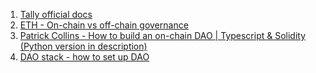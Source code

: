 1. [Tally official docs](https://docs.tally.xyz/)
1. [ETH - On-chain vs off-chain governance](https://ethereum.org/en/governance/#on-chain-vs-off-chain)
1. [Patrick Collins - How to build an on-chain DAO | Typescript & Solidity (Python version in description)](https://youtu.be/AhJtmUqhAqg)
1. [DAO stack - how to set up DAO](https://youtu.be/U3md3d647zA)
